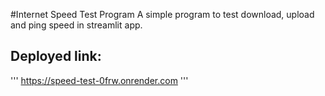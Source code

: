 #Internet Speed Test Program
A simple program to test download, upload and ping speed in streamlit app.


## Deployed link:
'''
https://speed-test-0frw.onrender.com
'''